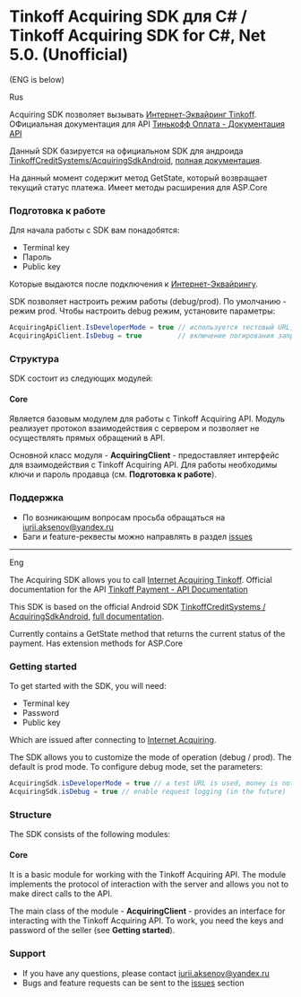


# Tinkoff Acquiring SDK для C# / Tinkoff Acquiring SDK for C#, Net 5.0. (Unofficial)

(ENG is below)

Rus

Acquiring SDK позволяет вызывать [Интернет-Эквайринг Tinkoff][acquiring]. ОФициальная документация для API [Тинькофф Оплата - Документация API][api-documentation]

Данный SDK базируется на официальном SDK для андроида [TinkoffCreditSystems/AcquiringSdkAndroid][official-android-sdk], [полная документация][full-doc]. 

На данный момент содержит метод GetState, который возвращает текущий статус платежа. Имеет методы расширения для ASP.Core

### Подготовка к работе
Для начала работы с SDK вам понадобятся:
* Terminal key
* Пароль
* Public key

Которые выдаются после подключения к [Интернет-Эквайрингу][acquiring].

SDK позволяет настроить режим работы (debug/prod). По умолчанию - режим prod.
Чтобы настроить debug режим, установите параметры:
```csharp
AcquiringApiClient.IsDeveloperMode = true // используется тестовый URL, деньги с карт не списываются
AcquiringApiClient.IsDebug = true         // включение логирования запросов (в будущем)
```

### Структура
SDK состоит из следующих модулей:

#### Core
Является базовым модулем для работы с Tinkoff Acquiring API. Модуль реализует протокол взаимодействия с сервером и позволяет не осуществлять прямых обращений в API. 

Основной класс модуля - **AcquiringClient** - предоставляет интерфейс для взаимодействия с Tinkoff Acquiring API. Для работы необходимы ключи и пароль продавца (см. **Подготовка к работе**).

### Поддержка
- По возникающим вопросам просьба обращаться на [iurii.aksenov@yandex.ru][support-email]
- Баги и feature-реквесты можно направлять в раздел [issues][issues]


---

Eng

The Acquiring SDK allows you to call [Internet Acquiring Tinkoff][acquiring]. Official documentation for the API [Tinkoff Payment - API Documentation][api-documentation]

This SDK is based on the official Android SDK [TinkoffCreditSystems / AcquiringSdkAndroid][official-android-sdk], [full documentation][full-doc].

Currently contains a GetState method that returns the current status of the payment. Has extension methods for ASP.Core

### Getting started
To get started with the SDK, you will need:
* Terminal key
* Password
* Public key

Which are issued after connecting to [Internet Acquiring][acquiring].

The SDK allows you to customize the mode of operation (debug / prod). The default is prod mode.
To configure debug mode, set the parameters:
```csharp
AcquiringSdk.isDeveloperMode = true // a test URL is used, money is not debited from cards
AcquiringSdk.isDebug = true // enable request logging (in the future)
```

### Structure
The SDK consists of the following modules:

#### Core
It is a basic module for working with the Tinkoff Acquiring API. The module implements the protocol of interaction with the server and allows you not to make direct calls to the API.

The main class of the module - **AcquiringClient** - provides an interface for interacting with the Tinkoff Acquiring API. To work, you need the keys and password of the seller (see **Getting started**).

### Support
- If you have any questions, please contact [iurii.aksenov@yandex.ru][support-email]
- Bugs and feature requests can be sent to the [issues][issues] section

[acquiring]: https://www.tinkoff.ru/business/internet-acquiring/
[api-documentation]: https://oplata.tinkoff.ru/develop/api/payments/
[official-android-sdk]: https://github.com/TinkoffCreditSystems/AcquiringSdkAndroid
[full-doc]: https://github.com/TinkoffCreditSystems/AcquiringSdkAndroid/blob/master/Android%20SDK.pdf
[support-email]: mailto:iurii.aksenov@yandex.ru
[issues]: https://github.com/IuriiAksenov/TinkkoffAcquiringSdk/issues
